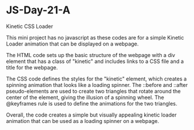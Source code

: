 # JS-Day-21-A
Kinetic CSS Loader

This mini project has no javascript as these codes are for a simple Kinetic Loader animation that can be displayed on a webpage.

The HTML code sets up the basic structure of the webpage with a div element that has a class of "kinetic" and includes links to a CSS file and a title for the webpage.

The CSS code defines the styles for the "kinetic" element, which creates a spinning animation that looks like a loading spinner. The ::before and ::after pseudo-elements are used to create two triangles that rotate around the center of the element, giving the illusion of a spinning wheel. The @keyframes rule is used to define the animations for the two triangles.

Overall, the code creates a simple but visually appealing kinetic loader animation that can be used as a loading spinner on a webpage.